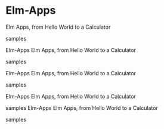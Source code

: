 # Elm-Apps
Elm Apps, from Hello World to a Calculator

samples

Elm-Apps
Elm Apps, from Hello World to a Calculator

samples




Elm-Apps
Elm Apps, from Hello World to a Calculator

samples


Elm-Apps
Elm Apps, from Hello World to a Calculator

samples
Elm-Apps
Elm Apps, from Hello World to a Calculator

samples
